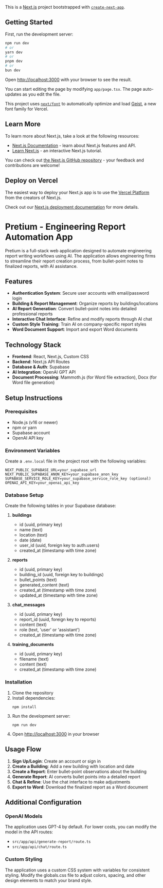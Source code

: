 This is a [Next.js](https://nextjs.org) project bootstrapped with [`create-next-app`](https://nextjs.org/docs/app/api-reference/cli/create-next-app).

## Getting Started

First, run the development server:

```bash
npm run dev
# or
yarn dev
# or
pnpm dev
# or
bun dev
```

Open [http://localhost:3000](http://localhost:3000) with your browser to see the result.

You can start editing the page by modifying `app/page.tsx`. The page auto-updates as you edit the file.

This project uses [`next/font`](https://nextjs.org/docs/app/building-your-application/optimizing/fonts) to automatically optimize and load [Geist](https://vercel.com/font), a new font family for Vercel.

## Learn More

To learn more about Next.js, take a look at the following resources:

- [Next.js Documentation](https://nextjs.org/docs) - learn about Next.js features and API.
- [Learn Next.js](https://nextjs.org/learn) - an interactive Next.js tutorial.

You can check out [the Next.js GitHub repository](https://github.com/vercel/next.js) - your feedback and contributions are welcome!

## Deploy on Vercel

The easiest way to deploy your Next.js app is to use the [Vercel Platform](https://vercel.com/new?utm_medium=default-template&filter=next.js&utm_source=create-next-app&utm_campaign=create-next-app-readme) from the creators of Next.js.

Check out our [Next.js deployment documentation](https://nextjs.org/docs/app/building-your-application/deploying) for more details.

# Pretium - Engineering Report Automation App

Pretium is a full-stack web application designed to automate engineering report writing workflows using AI. The application allows engineering firms to streamline their report creation process, from bullet-point notes to finalized reports, with AI assistance.

## Features

- **Authentication System**: Secure user accounts with email/password login
- **Building & Report Management**: Organize reports by buildings/locations
- **AI Report Generation**: Convert bullet-point notes into detailed professional reports
- **Interactive Chat Interface**: Refine and modify reports through AI chat
- **Custom Style Training**: Train AI on company-specific report styles
- **Word Document Support**: Import and export Word documents

## Technology Stack

- **Frontend**: React, Next.js, Custom CSS
- **Backend**: Next.js API Routes
- **Database & Auth**: Supabase
- **AI Integration**: OpenAI GPT API
- **Document Processing**: Mammoth.js (for Word file extraction), Docx (for Word file generation)

## Setup Instructions

### Prerequisites

- Node.js (v16 or newer)
- npm or yarn
- Supabase account
- OpenAI API key

### Environment Variables

Create a `.env.local` file in the project root with the following variables:

```
NEXT_PUBLIC_SUPABASE_URL=your_supabase_url
NEXT_PUBLIC_SUPABASE_ANON_KEY=your_supabase_anon_key
SUPABASE_SERVICE_ROLE_KEY=your_supabase_service_role_key (optional)
OPENAI_API_KEY=your_openai_api_key
```

### Database Setup

Create the following tables in your Supabase database:

1. **buildings**

   - id (uuid, primary key)
   - name (text)
   - location (text)
   - date (date)
   - user_id (uuid, foreign key to auth.users)
   - created_at (timestamp with time zone)

2. **reports**

   - id (uuid, primary key)
   - building_id (uuid, foreign key to buildings)
   - bullet_points (text)
   - generated_content (text)
   - created_at (timestamp with time zone)
   - updated_at (timestamp with time zone)

3. **chat_messages**

   - id (uuid, primary key)
   - report_id (uuid, foreign key to reports)
   - content (text)
   - role (text, 'user' or 'assistant')
   - created_at (timestamp with time zone)

4. **training_documents**
   - id (uuid, primary key)
   - filename (text)
   - content (text)
   - created_at (timestamp with time zone)

### Installation

1. Clone the repository
2. Install dependencies:
   ```
   npm install
   ```
3. Run the development server:
   ```
   npm run dev
   ```
4. Open [http://localhost:3000](http://localhost:3000) in your browser

## Usage Flow

1. **Sign Up/Login**: Create an account or sign in
2. **Create a Building**: Add a new building with location and date
3. **Create a Report**: Enter bullet-point observations about the building
4. **Generate Report**: AI converts bullet points into a detailed report
5. **Chat & Refine**: Use the chat interface to make adjustments
6. **Export to Word**: Download the finalized report as a Word document

## Additional Configuration

### OpenAI Models

The application uses GPT-4 by default. For lower costs, you can modify the model in the API routes:

- `src/app/api/generate-report/route.ts`
- `src/app/api/chat/route.ts`

### Custom Styling

The application uses a custom CSS system with variables for consistent styling. Modify the globals.css file to adjust colors, spacing, and other design elements to match your brand style.
